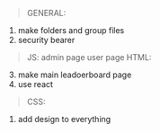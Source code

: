 >GENERAL:
1. make folders and group files
2. security bearer
>JS:
admin page
user page
>HTML:
3. make main leadoerboard page
4. use react
>CSS:
1. add design to everything
